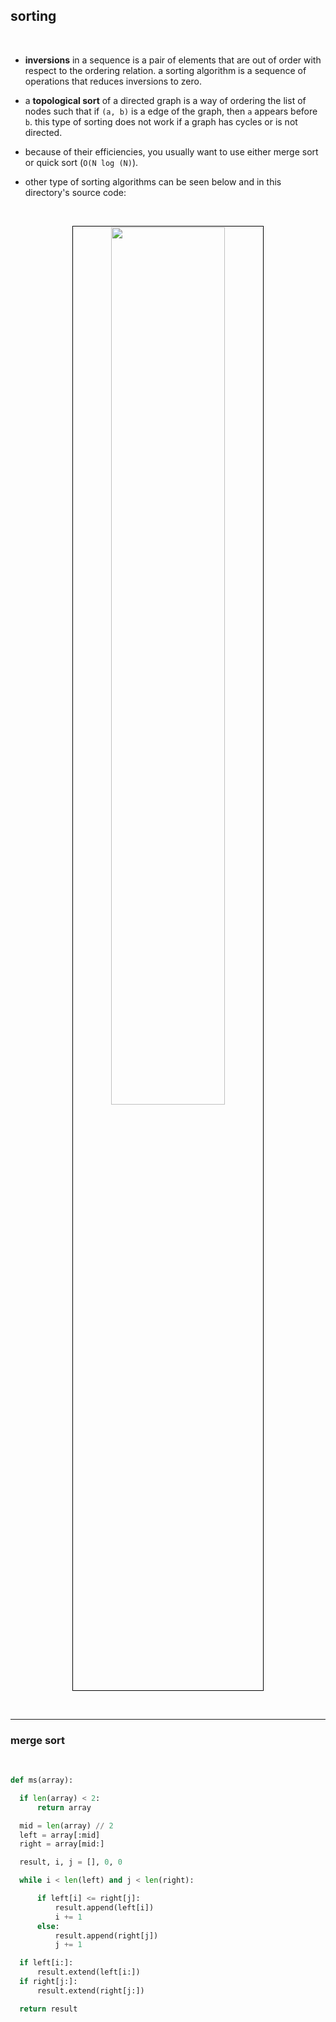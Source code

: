 ## sorting 

<br>

* **inversions** in a sequence is a pair of elements that are out of order with respect to the ordering relation. a sorting algorithm is a sequence of operations that reduces inversions to zero.
  
* a **topological sort** of a directed graph is a way of ordering the list of nodes such that if `(a, b)` is a edge of the graph, then `a` appears before `b`. this type of sorting does not work if a graph has cycles or is not directed.

* because of their efficiencies, you usually want to use either merge sort or quick sort (`O(N log (N)`).

* other type of sorting algorithms can be seen below and in this directory's source code:

<br>


<p align="center">
<img src="https://github.com/go-outside-labs/master-algorithms-py/assets/138340846/54ab4d2c-a8b7-4e5c-9e98-5d7d2e627007" width="60%" align="center" style="padding:1px;border:1px solid black;">
</p>

<br>

---

### merge sort

<br>

```python
def ms(array):

  if len(array) < 2:
      return array

  mid = len(array) // 2
  left = array[:mid]
  right = array[mid:]

  result, i, j = [], 0, 0

  while i < len(left) and j < len(right):

      if left[i] <= right[j]:
          result.append(left[i])
          i += 1
      else:
          result.append(right[j])
          j += 1

  if left[i:]:
      result.extend(left[i:])
  if right[j:]:
      result.extend(right[j:])

  return result
```
